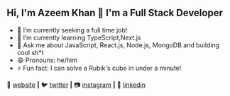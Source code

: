 ## Hi, I'm Azeem Khan 👋 I'm a Full Stack Developer

- 🔭 I’m currently seeking a full time job!
- 🌱 I’m currently learning TypeScript,Next.js
- 💬 Ask me about JavaScript, React.js, Node.js, MongoDB and building cool sh*t
- 😄 Pronouns: he/him
- ⚡ Fun fact: I can solve a Rubik's cube in under a minute!


🏡 [website][website] **|** 
🐦 [twitter][twitter] **|** 
📷 [instagram][instagram] **|** 
👔 [linkedin][linkedin]

[website]: https://azeemkhan.engineer
[twitter]: https://twitter.com/emazeemkhan
[instagram]: https://instagram.com/az33m_kha9
[linkedin]: https://linkedin.com/in/azeemkhanreal

